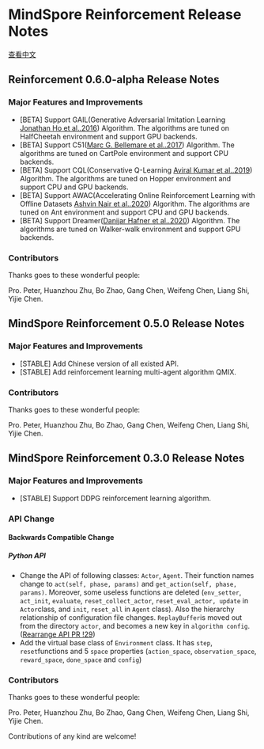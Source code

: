 # MindSpore Reinforcement Release Notes

[查看中文](./RELEASE_CN.md)

## Reinforcement 0.6.0-alpha Release Notes

### Major Features and Improvements

- [BETA] Support GAIL(Generative Adversarial Imitation Learning [Jonathan Ho et al..2016](https://proceedings.neurips.cc/paper/2016/file/cc7e2b878868cbae992d1fb743995d8f-Paper.pdf)) Algorithm. The algorithms are tuned on HalfCheetah environment and support GPU backends.
- [BETA] Support C51([Marc G. Bellemare et al..2017](https://arxiv.org/abs/1707.06887)) Algorithm. The algorithms are tuned on CartPole environment and support CPU backends.
- [BETA] Support CQL(Conservative Q-Learning [Aviral Kumar et al..2019](https://arxiv.org/pdf/1906.00949)) Algorithm. The algorithms are tuned on Hopper environment and support CPU and GPU backends.
- [BETA] Support AWAC(Accelerating Online Reinforcement Learning with Offline Datasets [Ashvin Nair et al..2020](https://arxiv.org/abs/2006.09359)) Algorithm. The algorithms are tuned on Ant environment and support CPU and GPU backends.
- [BETA] Support Dreamer([Danijar Hafner et al..2020](https://arxiv.org/abs/1912.01603)) Algorithm. The algorithms are tuned on Walker-walk environment and support GPU backends.

### Contributors

Thanks goes to these wonderful people:

Pro. Peter, Huanzhou Zhu, Bo Zhao, Gang Chen, Weifeng Chen, Liang Shi, Yijie Chen.

## MindSpore Reinforcement 0.5.0 Release Notes

### Major Features and Improvements

- [STABLE] Add Chinese version of all existed API.
- [STABLE] Add reinforcement learning multi-agent algorithm QMIX.

### Contributors

Thanks goes to these wonderful people:

Pro. Peter, Huanzhou Zhu, Bo Zhao, Gang Chen, Weifeng Chen, Liang Shi, Yijie Chen.

## MindSpore Reinforcement 0.3.0 Release Notes

### Major Features and Improvements

- [STABLE] Support DDPG reinforcement learning algorithm.

### API Change

#### Backwards Compatible Change

##### Python API

- Change the API of following classes: `Actor`, `Agent`. Their function names change to `act(self, phase, params)` and `get_action(self, phase, params)`. Moreover, some useless functions are deleted (`env_setter`, `act_init`, `evaluate`, `reset_collect_actor`, `reset_eval_actor, update` in `Actor`class, and `init`, `reset_all` in `Agent` class). Also the hierarchy relationship of configuration file changes. `ReplayBuffer`is moved out from the directory `actor`, and becomes a new key in `algorithm config`. ([Rearrange API PR !29](https://e.gitee.com/mind_spore/repos/mindspore/reinforcement/pulls/29))
- Add the virtual base class of `Environment` class. It has `step`, `reset`functions and 5 `space` properties (`action_space`, `observation_space`, `reward_space`, `done_space` and `config`)

### Contributors

Thanks goes to these wonderful people:

Pro. Peter, Huanzhou Zhu, Bo Zhao, Gang Chen, Weifeng Chen, Liang Shi, Yijie Chen.

Contributions of any kind are welcome!
